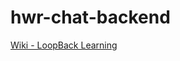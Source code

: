 # hwr-chat-backend

[Wiki - LoopBack Learning](https://github.com/PascalHelbig/hwr-chat-backend/wiki/Loopback-Learning)
